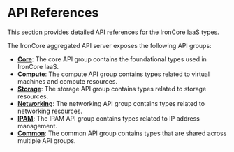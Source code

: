 # API References

This section provides detailed API references for the IronCore IaaS types. 

The IronCore aggregated API server exposes the following API groups:

* [**Core**](/iaas/api-references/core): The core API group contains the foundational types used in IronCore IaaS.
* [**Compute**](/iaas/api-references/compute): The compute API group contains types related to virtual machines and compute resources.
* [**Storage**](/iaas/api-references/storage): The storage API group contains types related to storage resources.
* [**Networking**](/iaas/api-references/networking): The networking API group contains types related to networking resources.
* [**IPAM**](/iaas/api-references/ipam): The IPAM API group contains types related to IP address management.
* [**Common**](/iaas/api-references/common): The common API group contains types that are shared across multiple API groups.
